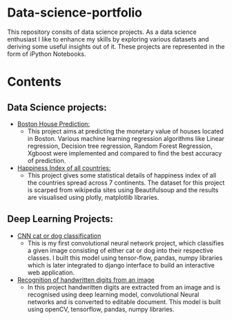 # Data-science-portfolio
This repository consits of data science projects. As a data science enthusiast I like to enhance my skills by exploring various datasets and deriving some useful insights out of it. These projects are represented in the form of iPython Notebooks.


# Contents

## Data Science projects:
* [Boston House Prediction:](https://github.com/Pavithree/data-science-portfolio/blob/main/bostonHousing/bostonHousing.ipynb)
  * This project aims at predicting the monetary value of houses located in Boston. Various machine learning regression algorithms like Linear regression, Decision tree regression, Random Forest Regression, Xgboost were implemented and compared to find the best accuracy of prediction.
* [Happiness Index of all countries:](https://github.com/Pavithree/data-science-portfolio/tree/main/Happiness%20Index)
  * This project gives some statistical details of happiness index of all the countries spread across 7 continents. The dataset for this project is scarped from wikipedia sites using Beautifulsoup and the results are visualised using plotly, matplotlib libraries. 

## Deep Learning Projects:
* [CNN cat or dog classification](https://github.com/Pavithree/data-science-portfolio/tree/main/cnnClassifier)
  * This is my first convolutional neural network project, which classifies a given image consisting of either cat or dog into their respective classes. I built this model using tensor-flow, pandas, numpy libraries which is later integrated to django interface to build an interactive web application.
* [Recognition of handwritten digits from an image](https://github.com/Pavithree/data-science-portfolio/tree/main/HandwrittenCharacterRecognition)
  * In this project handwritten digits are extracted from an image and is recognised using deep learning model, convolutional Neural networks and is converted to editable document. This model is built using openCV, tensorflow, pandas, numpy libraries.
